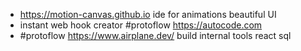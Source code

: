 - https://motion-canvas.github.io ide for animations beautiful UI
- instant web hook creator #protoflow https://autocode.com
- #protoflow https://www.airplane.dev/ build internal tools react sql